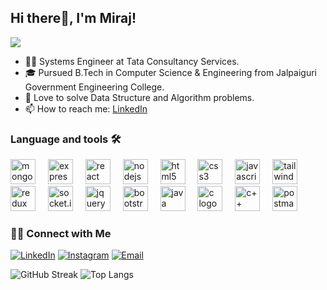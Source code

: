 ## Hi there👋, I'm Miraj!
<!-- A Java Developer <img src="https://media.giphy.com/media/WUlplcMpOCEmTGBtBW/giphy.gif" width="25"> -->

![](https://komarev.com/ghpvc/?username=Miraj8280)
- 👨‍💻 Systems Engineer at Tata Consultancy Services.
- 🎓 Pursued B.Tech in Computer Science & Engineering from Jalpaiguri Government Engineering College.
- 💚 Love to solve Data Structure and Algorithm problems.
- 📫 How to reach me: [LinkedIn](https://www.linkedin.com/in/miraj-asraf/)
###
<h3 align="left">Language and tools  🛠️</h3>


<div align="left">
  <img src="https://cdn.jsdelivr.net/gh/devicons/devicon/icons/mongodb/mongodb-original.svg" height="40" alt="mongodb logo"  />
  <img width="12" />
  <img src="https://cdn.jsdelivr.net/gh/devicons/devicon/icons/express/express-original.svg" height="40" alt="expressjs logo"  />
  <img width="12" />
  <img src="https://cdn.jsdelivr.net/gh/devicons/devicon/icons/react/react-original.svg" height="40" alt="react logo"  />
  <img width="12" />
  <img src="https://cdn.jsdelivr.net/gh/devicons/devicon/icons/nodejs/nodejs-original.svg" height="40" alt="nodejs logo"  />
  <img width="12" />
  <img src="https://cdn.jsdelivr.net/gh/devicons/devicon/icons/html5/html5-original.svg" height="40" alt="html5 logo"  />
  <img width="12" />
  <img src="https://cdn.jsdelivr.net/gh/devicons/devicon/icons/css3/css3-original.svg" height="40" alt="css3 logo"  />
  <img width="12" />
  <img src="https://cdn.jsdelivr.net/gh/devicons/devicon/icons/javascript/javascript-original.svg" height="40" alt="javascript logo"  />
  <img width="12" />
  <img src="https://cdn.jsdelivr.net/gh/devicons/devicon/icons/tailwindcss/tailwindcss-original.svg" height="40" alt="tailwindcss logo"  />
  <img width="12" />
  <img src="https://cdn.jsdelivr.net/gh/devicons/devicon/icons/redux/redux-original.svg" height="40" alt="redux logo"  />
  <img width="12" />
  <img src="https://cdn.jsdelivr.net/gh/devicons/devicon/icons/socketio/socketio-original.svg" height="40" alt="socket.io logo"  />
  <img width="12" />
  <img src="https://cdn.jsdelivr.net/gh/devicons/devicon/icons/jquery/jquery-original.svg" height="40" alt="jquery logo"  />
  <img width="12" />
  <img src="https://cdn.jsdelivr.net/gh/devicons/devicon/icons/bootstrap/bootstrap-original.svg" height="40" alt="bootstrap logo"  />
  <img width="12" />
  <img src="https://cdn.jsdelivr.net/gh/devicons/devicon/icons/java/java-original.svg" height="40" alt="java logo"  />
  <img width="12" />
  <img src="https://cdn.jsdelivr.net/gh/devicons/devicon/icons/c/c-original.svg" height="40" alt="c logo"  />
  <img width="12" />
  <img src="https://cdn.jsdelivr.net/gh/devicons/devicon/icons/cplusplus/cplusplus-original.svg" height="40" alt="c++ logo"  />
  <img width="12" />
  <img src="https://cdn.jsdelivr.net/gh/devicons/devicon/icons/postman/postman-original.svg" height="40" alt="postman logo"  />
  <img width="12" />
</div>


<h3> 🤝🏻 Connect with Me </h3>
<p>
<a href="https://www.linkedin.com/in/miraj-asraf/"><img alt="LinkedIn" src="https://img.shields.io/badge/LinkedIn-Miraj%20Asraf-blue?style=flat-square&logo=linkedin"></a>
<a href="https://www.instagram.com/miraj_asraf/"><img alt="Instagram" src="https://img.shields.io/badge/Instagram-miraj_asraf-tomato?style=flat-square&logo=instagram"></a>
<a href="mailto:mirajasraf786@gmail.com"><img alt="Email" src="https://img.shields.io/badge/Email-mirajasraf786@gmail.com-blue?style=flat-square&logo=gmail"></a>
</p>


![GitHub Streak](https://streak-stats.demolab.com/?user=Miraj8280&theme=tokyonight)
![Top Langs](https://github-readme-stats.vercel.app/api/top-langs/?username=Miraj8280&theme=tokyonight&layout=compact)

